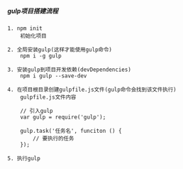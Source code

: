 ##### gulp项目搭建流程
    1. npm init
        初始化项目
        
    2. 全局安装gulp(这样才能使用gulp命令)
        npm i -g gulp
        
    3. 安装gulp到项目开发依赖(devDependencies)
        npm i gulp --save-dev
        
    4. 在项目根目录创建gulpfile.js文件(gulp命令会找到该文件执行)
        gulpfile.js文件内容
        
        // 引入gulp
        var gulp = require('gulp');
        
        gulp.task('任务名', funciton () {
            // 要执行的任务
        });
        
    5. 执行gulp